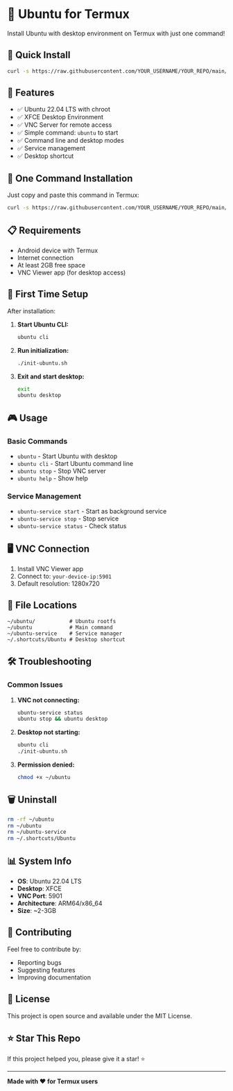 # 🐧 Ubuntu for Termux

Install Ubuntu with desktop environment on Termux with just one command!

## 🚀 Quick Install

```bash
curl -s https://raw.githubusercontent.com/YOUR_USERNAME/YOUR_REPO/main/quick_install.sh | bash
```

## 📱 Features

- ✅ Ubuntu 22.04 LTS with chroot
- ✅ XFCE Desktop Environment
- ✅ VNC Server for remote access
- ✅ Simple command: `ubuntu` to start
- ✅ Command line and desktop modes
- ✅ Service management
- ✅ Desktop shortcut

## 🎯 One Command Installation

Just copy and paste this command in Termux:

```bash
curl -s https://raw.githubusercontent.com/YOUR_USERNAME/YOUR_REPO/main/quick_install.sh | bash
```

## 📋 Requirements

- Android device with Termux
- Internet connection
- At least 2GB free space
- VNC Viewer app (for desktop access)

## 🔧 First Time Setup

After installation:

1. **Start Ubuntu CLI:**
   ```bash
   ubuntu cli
   ```

2. **Run initialization:**
   ```bash
   ./init-ubuntu.sh
   ```

3. **Exit and start desktop:**
   ```bash
   exit
   ubuntu desktop
   ```

## 🎮 Usage

### Basic Commands

- `ubuntu` - Start Ubuntu with desktop
- `ubuntu cli` - Start Ubuntu command line
- `ubuntu stop` - Stop VNC server
- `ubuntu help` - Show help

### Service Management

- `ubuntu-service start` - Start as background service
- `ubuntu-service stop` - Stop service
- `ubuntu-service status` - Check status

## 🖥️ VNC Connection

1. Install VNC Viewer app
2. Connect to: `your-device-ip:5901`
3. Default resolution: 1280x720

## 📁 File Locations

```
~/ubuntu/           # Ubuntu rootfs
~/ubuntu            # Main command
~/ubuntu-service    # Service manager
~/.shortcuts/Ubuntu # Desktop shortcut
```

## 🛠️ Troubleshooting

### Common Issues

1. **VNC not connecting:**
   ```bash
   ubuntu-service status
   ubuntu stop && ubuntu desktop
   ```

2. **Desktop not starting:**
   ```bash
   ubuntu cli
   ./init-ubuntu.sh
   ```

3. **Permission denied:**
   ```bash
   chmod +x ~/ubuntu
   ```

## 🗑️ Uninstall

```bash
rm -rf ~/ubuntu
rm ~/ubuntu
rm ~/ubuntu-service
rm ~/.shortcuts/Ubuntu
```

## 📊 System Info

- **OS**: Ubuntu 22.04 LTS
- **Desktop**: XFCE
- **VNC Port**: 5901
- **Architecture**: ARM64/x86_64
- **Size**: ~2-3GB

## 🤝 Contributing

Feel free to contribute by:
- Reporting bugs
- Suggesting features
- Improving documentation

## 📄 License

This project is open source and available under the MIT License.

## ⭐ Star This Repo

If this project helped you, please give it a star! ⭐

---

**Made with ❤️ for Termux users** 